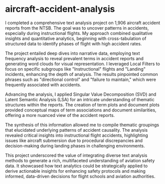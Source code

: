 # aircraft-accident-analysis

I completed a comprehensive text analysis project on 1,906 aircraft accident reports from the NTSB. The goal was to uncover patterns in accidents, especially during instructional flights. My approach combined qualitative insights and quantitative analytics, beginning with cross-tabulation of structured data to identify phases of flight with high accident rates.

The project entailed deep dives into narrative data, employing text frequency analysis to reveal prevalent terms in accident reports and generating word clouds for visual representation. I leveraged Local Filters to focus on specific subgroups like "Instructional" flights and "Landing" incidents, enhancing the depth of analysis. The results pinpointed common phrases such as "directional control" and "failure to maintain," which were frequently associated with accidents.

Advancing the analysis, I applied Singular Value Decomposition (SVD) and Latent Semantic Analysis (LSA) for an intricate understanding of thematic structures within the reports. The creation of term plots and document plots provided conceptual maps of term associations and document similarities, offering a more nuanced view of the accident reports.

The synthesis of this information allowed me to compile thematic groupings that elucidated underlying patterns of accident causality. The analysis revealed critical insights into instructional flight accidents, highlighting issues like aircraft submersion due to procedural discrepancies and decision-making during landing phases in challenging environments.

This project underscored the value of integrating diverse text analysis methods to generate a rich, multifaceted understanding of aviation safety data. It showcased how text analytics could be strategically applied to derive actionable insights for enhancing safety protocols and making informed, data-driven decisions for flight schools and aviation authorities.
